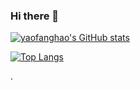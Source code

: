 ### Hi there 👋

[![yaofanghao's GitHub stats](https://github-readme-stats.vercel.app/api?username=yaofanghao)](https://github.com/anuraghazra/github-readme-stats&show_icons=true&theme=onedark)

[![Top Langs](https://github-readme-stats.vercel.app/api/top-langs/?username=yaofanghao)](https://github.com/anuraghazra/github-readme-stats)

.
